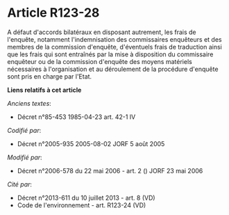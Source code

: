 # Article R123-28

A défaut d'accords bilatéraux en disposant autrement, les frais de l'enquête, notamment l'indemnisation des commissaires
enquêteurs et des membres de la commission d'enquête, d'éventuels frais de traduction ainsi que les frais qui sont entraînés
par la mise à disposition du commissaire enquêteur ou de la commission d'enquête des moyens matériels nécessaires à
l'organisation et au déroulement de la procédure d'enquête sont pris en charge par l'Etat.

**Liens relatifs à cet article**

_Anciens textes_:

  - Décret n°85-453 1985-04-23 art. 42-1 IV

_Codifié par_:

  - Décret n°2005-935 2005-08-02 JORF 5 août 2005

_Modifié par_:

  - Décret n°2006-578 du 22 mai 2006 - art. 2 () JORF 23 mai 2006

_Cité par_:

  - Décret n°2013-611 du 10 juillet 2013 - art. 8 (VD)
  - Code de l'environnement - art. R123-24 (VD)

